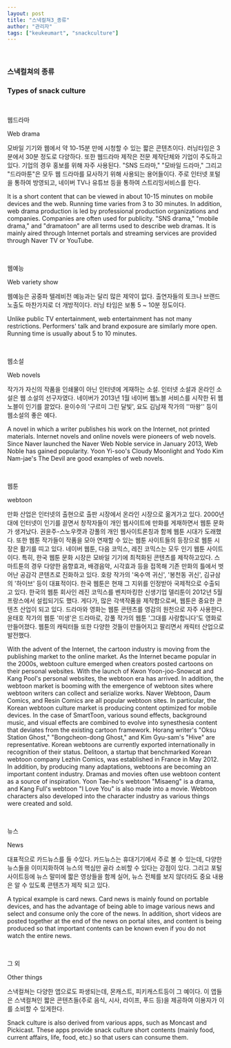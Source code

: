```yaml
---
layout: post
title: "스낵컬쳐3_종류"
author: "관리자"
tags: ["keukeumart", "snackculture"]
---
```


<br/>

### 스낵컬쳐의 종류

### Types of snack culture

<br/>

웹드라마

Web drama

모바일 기기와 웹에서 약 10-15분 만에 시청할 수 있는 짧은 콘텐츠이다. 러닝타임은 3분에서 30분 정도로 다양하다. 또한 웹드라마 제작은 전문 제작단체와 기업이 주도하고 있다. 기업의 경우 홍보를 위해 자주 사용된다. "SNS 드라마," "모바일 드라마," 그리고 "드라마툰"은 모두 웹 드라마를 묘사하기 위해 사용되는 용어들이다. 주로 인터넷 포털을 통하여 방영되고, 네이버 TV나 유튜브 등을 통하여 스트리밍서비스를 한다.

It is a short content that can be viewed in about 10-15 minutes on mobile devices and the web. Running time varies from 3 to 30 minutes. In addition, web drama production is led by professional production organizations and companies. Companies are often used for publicity. "SNS drama," "mobile drama," and "dramatoon" are all terms used to describe web dramas. It is mainly aired through Internet portals and streaming services are provided through Naver TV or YouTube.

<br/>

웹예능

Web variety show

웹예능은 공중파 텔레비전 예능과는 달리 많은 제약이 없다. 출연자들의 토크나 브랜드 노출도 마찬가지로 더 개방적이다. 러닝 타임은 보통 5 ~ 10분 정도이다.

Unlike public TV entertainment, web entertainment has not many restrictions. Performers' talk and brand exposure are similarly more open. Running time is usually about 5 to 10 minutes.

<br/>

웹소설

Web novels

작가가 자신의 작품을 인쇄물이 아닌 인터넷에 게재하는 소설. 인터넷 소설과 온라인 소설은 웹 소설의 선구자였다. 네이버가 2013년 1월 네이버 웹노블 서비스를 시작한 뒤 웹노블이 인기를 끌었다.  윤이수의 '구르미 그린 달빛', 요도 김남재 작가의 ''마왕'' 등이 웹소설의 좋은 예다.

A novel in which a writer publishes his work on the Internet, not printed materials. Internet novels and online novels were pioneers of web novels. Since Naver launched the Naver Web Noble service in January 2013, Web Noble has gained popularity. Yoon Yi-soo's Cloudy Moonlight and Yodo Kim Nam-jae's The Devil are good examples of web novels.

<br/>

웹툰

webtoon

만화 산업은 인터넷의 출현으로 출판 시장에서 온라인 시장으로 옮겨가고 있다. 2000년대에 인터넷이 인기를 끌면서 창작자들이 개인 웹사이트에 만화를 게재하면서 웹툰 문화가 생겨났다. 권윤주-스노우캣과 강풀의 개인 웹사이트론칭과 함께 웹툰 시대가 도래했다. 또한 웹툰 작가들이 작품을 모아 연재할 수 있는 웹툰 사이트들의 등장으로 웹툰 시장은 활기를 띠고 있다. 네이버 웹툰, 다음 코믹스, 레진 코믹스는 모두 인기 웹툰 사이트이다. 특히, 한국 웹툰 문화 시장은 모바일 기기에 최적화된 콘텐츠를 제작하고있다. 스마트툰의 경우 다양한 음향효과, 배경음악, 시각효과 등을 접목해 기존 만화의 틀에서 벗어난 공감각 콘텐츠로 진화하고 있다. 호랑 작가의 '옥수역 귀신', '봉천동 귀신', 김규삼의 '하이브' 등이 대표적이다. 한국 웹툰은 현재 그 지위를 인정받아 국제적으로 수출되고 있다. 한국의 웹툰 회사인 레진 코믹스를 벤치마킹한 신생기업 델리툰이 2012년 5월 프랑스에서 설립되기도 했다.
게다가, 많은 각색작품을 제작함으로써, 웹툰은 중요한 콘텐츠 산업이 되고 있다. 드라마와 영화는 웹툰 콘텐츠를 영감의 원천으로 자주 사용한다. 윤태호 작가의 웹툰 '미생'은 드라마로, 강풀 작가의 웹툰 '그대를 사랑합니다'도 영화로 만들어졌다. 웹툰의 캐릭터들 또한 다양한 것들이 만들어지고 팔리면서 캐릭터 산업으로 발전했다.

With the advent of the Internet, the cartoon industry is moving from the publishing market to the online market. As the Internet became popular in the 2000s, webtoon culture emerged when creators posted cartoons on their personal websites. With the launch of Kwon Yoon-joo-Snowcat and Kang Pool's personal websites, the webtoon era has arrived. In addition, the webtoon market is booming with the emergence of webtoon sites where webtoon writers can collect and serialize works. Naver Webtoon, Daum Comics, and Resin Comics are all popular webtoon sites. In particular, the Korean webtoon culture market is producing content optimized for mobile devices. In the case of SmartToon, various sound effects, background music, and visual effects are combined to evolve into synesthesia content that deviates from the existing cartoon framework. Horang writer's "Oksu Station Ghost," "Bongcheon-dong Ghost," and Kim Gyu-sam's "Hive" are representative. Korean webtoons are currently exported internationally in recognition of their status. Delitoon, a startup that benchmarked Korean webtoon company Lezhin Comics, was established in France in May 2012.
In addition, by producing many adaptations, webtoons are becoming an important content industry. Dramas and movies often use webtoon content as a source of inspiration. Yoon Tae-ho's webtoon "Misaeng" is a drama, and Kang Full's webtoon "I Love You" is also made into a movie. Webtoon characters also developed into the character industry as various things were created and sold.

<br/>

뉴스

News

대표적으로 카드뉴스를 들 수있다. 카드뉴스는 휴대기기에서 주로 볼 수 있는데, 다양한 뉴스들을 이미지화하여 뉴스의 핵심만 골라 소비할 수 있다는 강점이 있다. 그리고 포털사이트등에 뉴스 말미에 짧은 영상들을 함께 실어, 뉴스 전체를 보지 않더라도 중요 내용은 알 수 있도록 콘텐츠가 제작 되고 있다.

A typical example is card news. Card news is mainly found on portable devices, and has the advantage of being able to image various news and select and consume only the core of the news. In addition, short videos are posted together at the end of the news on portal sites, and content is being produced so that important contents can be known even if you do not watch the entire news.

<br/>

그 외

Other things

스낵컬쳐는 다양한 앱으로도 파생되는데, 몬캐스트, 피키캐스트등이 그 예이다. 이 앱들은 스낵컬쳐인 짧은 콘텐츠들(주로 음식, 시사, 라이프, 푸드 등)을 제공하여 이용자가 이를 소비할 수 있게한다. 

Snack culture is also derived from various apps, such as Moncast and Pickicast. These apps provide snack culture short contents (mainly food, current affairs, life, food, etc.) so that users can consume them.

<br/>

